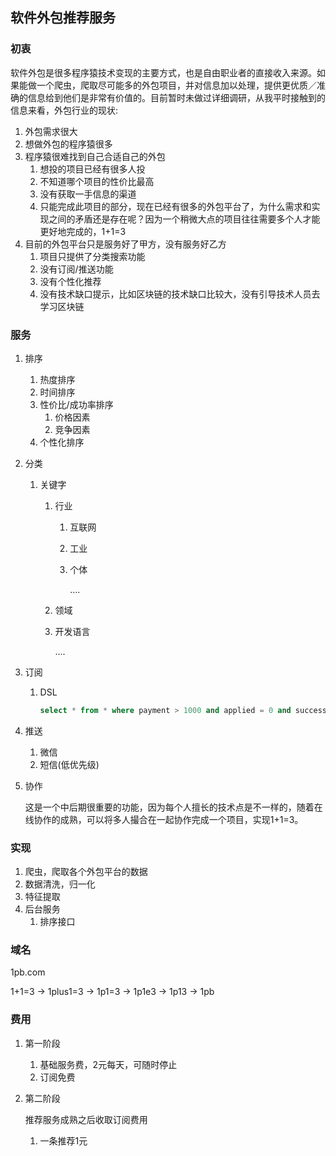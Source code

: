## 软件外包推荐服务

### 初衷

软件外包是很多程序猿技术变现的主要方式，也是自由职业者的直接收入来源。如果能做一个爬虫，爬取尽可能多的外包项目，并对信息加以处理，提供更优质／准确的信息给到他们是非常有价值的。目前暂时未做过详细调研，从我平时接触到的信息来看，外包行业的现状:

1. 外包需求很大
2. 想做外包的程序猿很多
3. 程序猿很难找到自己合适自己的外包
   1. 想投的项目已经有很多人投
   2. 不知道哪个项目的性价比最高
   3. 没有获取一手信息的渠道
   4. 只能完成此项目的部分，现在已经有很多的外包平台了，为什么需求和实现之间的矛盾还是存在呢？因为一个稍微大点的项目往往需要多个人才能更好地完成的，1+1=3
4. 目前的外包平台只是服务好了甲方，没有服务好乙方
   1. 项目只提供了分类搜索功能
   2. 没有订阅/推送功能
   3. 没有个性化推荐
   4. 没有技术缺口提示，比如区块链的技术缺口比较大，没有引导技术人员去学习区块链

### 服务

1. 排序

   1. 热度排序
   2. 时间排序
   3. 性价比/成功率排序
      1. 价格因素
      2. 竞争因素
   4. 个性化排序

2. 分类

   1. 关键字

      1. 行业

         1. 互联网

         2. 工业

         3. 个体

            ….

      2. 领域

      3. 开发语言

         ….

3. 订阅

   1. DSL

      ```sql
      select * from * where payment > 1000 and applied = 0 and success_rate > 0.5
      ```

4. 推送

   1. 微信
   2. 短信(低优先级)

5. 协作

   这是一个中后期很重要的功能，因为每个人擅长的技术点是不一样的，随着在线协作的成熟，可以将多人撮合在一起协作完成一个项目，实现1+1=3。

### 实现

1. 爬虫，爬取各个外包平台的数据
2. 数据清洗，归一化
3. 特征提取
4. 后台服务
   1. 排序接口

### 域名

1pb.com

1+1=3 -> 1plus1=3 -> 1p1=3 -> 1p1e3 -> 1p13 -> 1pb

### 费用

1. 第一阶段

   1. 基础服务费，2元每天，可随时停止
   2. 订阅免费

2. 第二阶段

   推荐服务成熟之后收取订阅费用

   1. 一条推荐1元